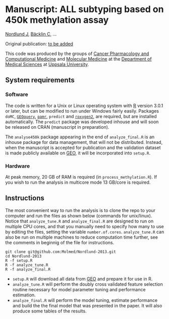 Manuscript: ALL subtyping based on 450k methylation assay
======================

[Nordlund J](http://scholar.google.se/citations?user=ZztFeTEAAAAJ), [Bäcklin C](http://scholar.google.se/citations?user=ZMtuZXsAAAAJ), ...

Original publication: [to be added](#)

This code was produced by the groups of [Cancer Pharmacology and Computational Medicine](http://www.medsci.uu.se/research/Cancer/Cancer+Pharmacology+and+Computational+Medicine/) and [Molecular Medicine](http://www.molmed.medsci.uu.se/) at the [Department of Medical Sciences](http://www.medsci.uu.se) at [Uppsala University](http://www.uu.se).

System requirements
-------------------
### Software
The code is written for a Unix or Linux operating system with [R](http://r-project.org) version 3.0.1 or later, but can be modified to run under Windows fairly easily. Packages 
`doMC`,
[`GEOquery`](http://www.bioconductor.org/packages/2.12/bioc/html/GEOquery.html),
[`pamr`](http://www-stat.stanford.edu/~tibs/PAM/Rdist/doc/readme.html),
`predict` and 
[`roxygen2`](http://roxygen.org/), 
are required, but are installed automatically. The `predict` package was developed inhouse and will soon be released on CRAN (manuscript in preparation).

The `analyse450k` package appearing in the end of `analyze_final.R` is an inhouse package for data management, that will not be distributed. Instead, when the manuscript is accepted for publication and the validation dataset is made publicly available on [GEO](http://www.ncbi.nlm.nih.gov/geo/), it will be incorporated into `setup.R`.

### Hardware
At peak memory, 20 GB of RAM is required (in `process_methylation.R`). If you wish to run the analysis in multicore mode 13 GB/core is required.

Instructions
------------
The most convenient way to run the analysis is to clone the repo to your computer and run the files as shown below (commands for unix/linux). Notice that `analyze_tune.R` and `analyze_final.R` are designed to run on multiple CPU cores, and that you manually need to specify how many to use by editing the files, setting the variable `number.of.cores`. `analyze_tune.R` can also be run on multiple machines to reduce computation time further, see the comments in beginnig of the file for instructions.

    git clone git@github.com:Molmed/Nordlund-2013.git
    cd Nordlund-2013
    R -f setup.R
    R -f analyze_tune.R
    R -f analyze_final.R

- `setup.R` will download all data from [GEO](http://www.ncbi.nlm.nih.gov/geo/) and prepare it for use in R.
- `analyze_tune.R` will perform the doubly cross validated feature selection routine necessary for model parameter tuning and performance estimation.
- `analyze_final.R` will perform the model tuning, estimate performance and build the the final model that was presented in the paper. It will also produce some tables of the results.